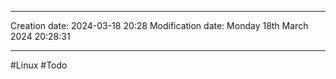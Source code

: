 

----
Creation date: 2024-03-18 20:28
Modification date: Monday 18th March 2024 20:28:31

----

#Linux 
#Todo 

